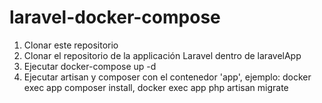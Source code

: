 # laravel-docker-compose

1. Clonar este repositorio
2. Clonar el repositorio de la applicación Laravel dentro de laravelApp
3. Ejecutar docker-compose up -d
4. Ejecutar artisan y composer con el contenedor 'app', ejemplo: docker exec app composer install, docker exec app php artisan migrate